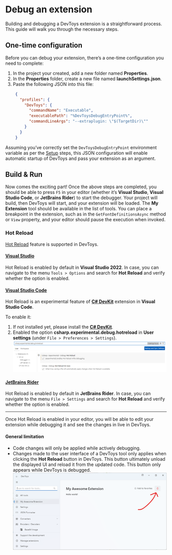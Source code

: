 # Debug an extension

Building and debugging a DevToys extension is a straightforward process. This guide will walk you through the necessary steps.

## One-time configuration

Before you can debug your extension, there’s a one-time configuration you need to complete:

1. In the project your created, add a new folder named **Properties**.
1. In the **Properties** folder, create a new file named **launchSettings.json**.
1. Paste the following JSON into this file:
   ```json
    {
      "profiles": {
        "DevToys": {
          "commandName": "Executable",
          "executablePath": "%DevToysDebugEntryPoint%",
          "commandLineArgs": "--extraplugin: \"$(TargetDir)\""
        }
      }
    }
   ```

Assuming you’ve correctly set the `DevToysDebugEntryPoint` environment variable as per the [Setup](setup.md) steps, this JSON configuration will enable automatic startup of DevToys and pass your extension as an argument.

## Build & Run

Now comes the exciting part! Once the above steps are completed, you should be able to press `F5` in your editor (whether it’s **Visual Studio**, **Visual Studio Code**, or **JetBrains Rider**) to start the debugger. Your project will build, then DevToys will start, and your extension will be loaded. The **My Extension** tool should be available in the list of tools. You can place a breakpoint in the extension, such as in the `GetFontDefinitionsAsync` method or `View` property, and your editor should pause the execution when invoked.

### Hot Reload

[Hot Reload](https://devblogs.microsoft.com/dotnet/introducing-net-hot-reload/) feature is supported in DevToys.

#### [**Visual Studio**](#tab/vs)

Hot Reload is enabled by default in **Visual Studio 2022**. In case, you can navigate to the menu `Tools > Options` and search for **Hot Reload** and verify whether the option is enabled.

#### [**Visual Studio Code**](#tab/vscode)

Hot Reload is an experimental feature of [**C# DevKit**](https://marketplace.visualstudio.com/items?itemName=ms-dotnettools.csdevkit) extension in **Visual Studio Code**.

To enable it:
1. If not installed yet, please install the [**C# DevKit**](https://marketplace.visualstudio.com/items?itemName=ms-dotnettools.csdevkit).
1. Enabled the option **csharp.experimental.debug.hotreload** in **User settings** (under `File > Preferences > Settings`).
   ![Visual Studio Code - Settings - Selecting **csharp.experimental.debug.hotreload**](assets/vscode/hot-reload-settings.png)

#### [**JetBrains Rider**](#tab/rider)

Hot Reload is enabled by default in **JetBrains Rider**. In case, you can navigate to the menu `File > Settings` and search for **Hot Reload** and verify whether the option is enabled.

***

Once Hot Reload is enabled in your editor, you will be able to edit your extension while debugging it and see the changes in live in DevToys.

#### General limitation

- Code changes will only be applied while actively debugging.
- Changes made to the user interface of a DevToys tool only applies when clicking the **Hot Reload** button in DevToys. This button ultimately unload the displayed UI and reload it from the updated code. This button only appears while DevToys is debugged.
  ![DevToys - A tool page - Highlighting Hot Reload button](assets/devtoys-hot-reload-button.png)